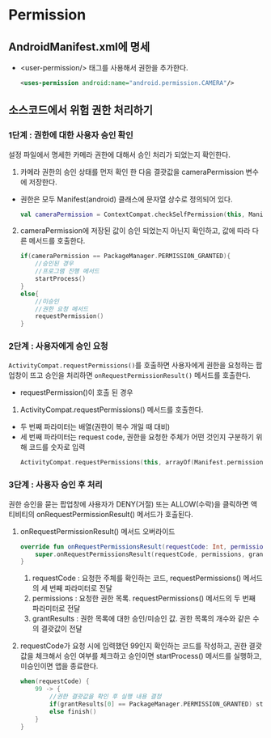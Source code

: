 # Permission

## AndroidManifest.xml에 명세
+ \<user-permission/> 태그를 사용해서 권한을 추가한다.
    ```xml
    <uses-permission android:name="android.permission.CAMERA"/>
    ```
## 소스코드에서 위험 권한 처리하기
### 1단계 : 권한에 대한 사용자 승인 확인
설정 파일에서 명세한 카메라 권한에 대해서 승인 처리가 되었는지 확인한다.

01. 카메라 권한의 승인 상태를 먼저 확인 한 다음 결괏값을 cameraPermission 변수에 저장한다.
+ 권한은 모두 Manifest(android) 클래스에 문자열 상수로 정의되어 있다.
    ```kotlin
    val cameraPermission = ContextCompat.checkSelfPermission(this, Manifest.permission.CAMERA)
    ```

02. cameraPermission에 저장된 값이 승인 되었는지 아닌지 확인하고, 값에 따라 다른 메서드를 호출한다.
    ```kotlin
    if(cameraPermission == PackageManager.PERMISSION_GRANTED){
        //승인된 경우
        //프로그램 진행 메서드
        startProcess()
    }
    else{
        //미승인
        //권한 요청 메서드
        requestPermission()
    }
    ```
### 2단계 : 사용자에게 승인 요청
`ActivityCompat.requestPermissions()`를 호출하면 사용자에게 권한을 요청하는 팝업창이 뜨고 승인을 처리하면 `onRequestPermissionResult()` 메서드를 호출한다.
+ requestPermission()이 호출 된 경우

01. ActivityCompat.requestPermissions() 메서드를 호출한다. 
+ 두 번째 파라미터는 배열(권한이 복수 개일 때 대비)
+ 세 번째 파라미터는 request code, 권한을 요청한 주체가 어떤 것인지 구분하기 위해 코드를 숫자로 입력 
    ```kotlin
    ActivityCompat.requestPermissions(this, arrayOf(Manifest.permission.CAMERA), 99)
    ```

### 3단계 : 사용자 승인 후 처리
권한 승인을 묻는 팝업창에 사용자가 DENY(거절) 또는 ALLOW(수락)을 클릭하면 액티비티의 onRequestPermissionResult() 메서드가 호출된다.

01. onRequestPermissionResult() 메서드 오버라이드
    
    ```kotlin
    override fun onRequestPermissionsResult(requestCode: Int, permissions: Array<out String>, grantResults: IntArray) {
        super.onRequestPermissionsResult(requestCode, permissions, grantResults)
    }
    ```

    1. requestCode : 요청한 주체를 확인하는 코드, requestPermissions() 메서드의 세 번째 파라미터로 전달
    2. permissions : 요청한 권한 목록. requestPermissions() 메서드의 두 번째 파라미터로 전달
    3. grantResults : 권한 목록에 대한 승인/미승인 값. 권한 목록의 개수와 같은 수의 결괏값이 전달
02. requestCode가 요청 시에 입력했던 99인지 확인하는 코드를 작성하고, 권한 결괏값을 체크해서 승인 여부를 체크하고 승인이면 startProcess() 메서드를 실행하고, 미승인이면 앱을 종료한다.
    ```kotlin
    when(requestCode) {
        99 -> {
            //권한 결괏값을 확인 후 실행 내용 결정
            if(grantResults[0] == PackageManager.PERMISSION_GRANTED) startProcess()
            else finish()
        }
    }
    ```